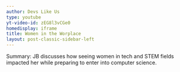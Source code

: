 ```yaml
---
author: Devs Like Us
type: youtube
yt-video-id: zEG8l3vCGe0
homedisplay: iframe
title: Women in the Worplace
layout: post-classic-sidebar-left 
---
```

Summary: JB discusses how seeing women in tech and STEM fields impacted her while preparing to enter into computer science.
